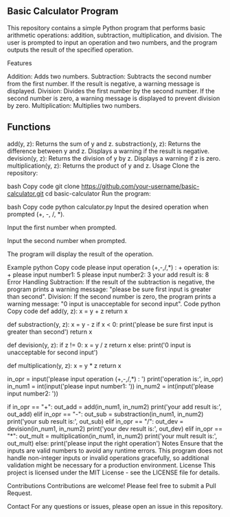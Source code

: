 Basic Calculator Program
---------------------------------------------
This repository contains a simple Python program that performs basic arithmetic operations: addition, subtraction, multiplication, and division. The user is prompted to input an operation and two numbers, and the program outputs the result of the specified operation.

Features

Addition: Adds two numbers.
Subtraction: Subtracts the second number from the first number. If the result is negative, a warning message is displayed.
Division: Divides the first number by the second number. If the second number is zero, a warning message is displayed to prevent division by zero.
Multiplication: Multiplies two numbers.

Functions
---------------------------------------------
add(y, z): Returns the sum of y and z.
substraction(y, z): Returns the difference between y and z. Displays a warning if the result is negative.
devision(y, z): Returns the division of y by z. Displays a warning if z is zero.
multiplication(y, z): Returns the product of y and z.
Usage
Clone the repository:

bash
Copy code
git clone https://github.com/your-username/basic-calculator.git
cd basic-calculator
Run the program:

bash
Copy code
python calculator.py
Input the desired operation when prompted (+, -, /, *).

Input the first number when prompted.

Input the second number when prompted.

The program will display the result of the operation.

Example
python
Copy code
please input operation (+,-,/,*) : +
operation is: +
please input number1: 5
please input number2: 3
your add result is: 8
Error Handling
Subtraction: If the result of the subtraction is negative, the program prints a warning message: "please be sure first input is greater than second".
Division: If the second number is zero, the program prints a warning message: "0 input is unacceptable for second input".
Code
python
Copy code
def add(y, z):
    x = y + z
    return x

def substraction(y, z):
    x = y - z
    if x < 0:
        print('please be sure first input is greater than second')
    return x

def devision(y, z):
    if z != 0:
        x = y / z
        return x
    else:
        print('0 input is unacceptable for second input')

def multiplication(y, z):
    x = y * z
    return x

in_opr = input('please input operation (+,-,/,*) : ')
print('operation is:', in_opr)
in_num1 = int(input('please input number1: '))
in_num2 = int(input('please input number2: '))

if in_opr == "+":
    out_add = add(in_num1, in_num2)
    print('your add result is:', out_add)
elif in_opr == "-":
    out_sub = substraction(in_num1, in_num2)
    print('your sub result is:', out_sub)
elif in_opr == "/":
    out_dev = devision(in_num1, in_num2)
    print('your dev result is:', out_dev)
elif in_opr == "*":
    out_mult = multiplication(in_num1, in_num2)
    print('your mult result is:', out_mult)
else:
    print('please input the right operation')
Notes
Ensure that the inputs are valid numbers to avoid any runtime errors.
This program does not handle non-integer inputs or invalid operations gracefully, so additional validation might be necessary for a production environment.
License
This project is licensed under the MIT License - see the LICENSE file for details.

Contributions
Contributions are welcome! Please feel free to submit a Pull Request.

Contact
For any questions or issues, please open an issue in this repository.
